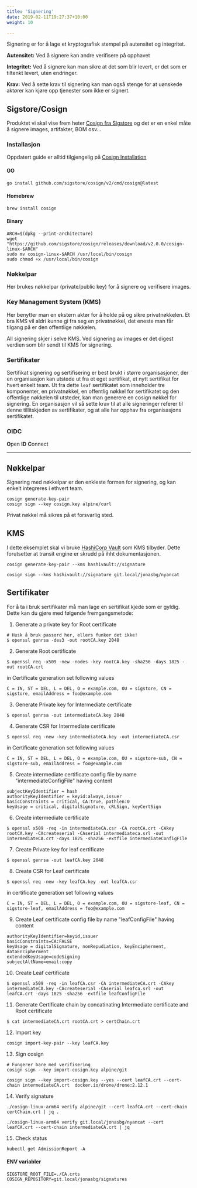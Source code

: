 ```yaml
---
title: 'Signering'
date: 2019-02-11T19:27:37+10:00
weight: 10

---
```

Signering er for å lage et kryptografisk stempel på autensitet og integritet.

**Autensitet:**
Ved å signere kan andre verifisere på opphavet

**Integritet:**
Ved å signere kan man sikre at det som blir levert, er det som er tiltenkt levert, uten endringer.

**Krav:**
Ved å sette krav til signering kan man også stenge for at uønskede aktører kan kjøre opp tjenester som ikke er signert.

## Sigstore/Cosign
Produktet vi skal vise frem heter [Cosign fra Sigstore](https://docs.sigstore.dev/) og det er en enkel måte å signere images, artifakter, BOM osv...

### Installasjon
Oppdatert guide er alltid tilgjengelig på [Cosign Installation](https://docs.sigstore.dev/cosign/installation/)

#### GO
```shell
go install github.com/sigstore/cosign/v2/cmd/cosign@latest
```

#### Homebrew
```shell
brew install cosign
```

#### Binary
```shell
ARCH=$(dpkg --print-architecture)
wget "https://github.com/sigstore/cosign/releases/download/v2.0.0/cosign-linux-$ARCH"
sudo mv cosign-linux-$ARCH /usr/local/bin/cosign
sudo chmod +x /usr/local/bin/cosign
```

### Nøkkelpar
Her brukes nøkkelpar (private/public key) for å signere og verifisere images.

### Key Management System (KMS)
Her benytter man en ekstern aktør for å holde på og sikre privatnøkkelen. Et bra KMS vil aldri kunne gi fra seg en privatnøkkel, det eneste man får tilgang på er den offentlige nøkkelen.

All signering skjer i selve KMS. Ved signering av images er det digest verdien som blir sendt til KMS for signering.

### Sertifikater
Sertifikat signering og sertifisering er best brukt i større organisasjoner, der en organisasjon kan utstede ut fra et eget sertifikat, et nytt sertifikat for hvert enkelt team. Ut fra dette `leaf` sertifikatet som inneholder tre komponenter, en privatnøkkel, en offentlig nøkkel for sertifikatet og den offentlige nøkkelen til utsteder, kan man generere en cosign nøkkel for signering. En organisasjon vil så sette krav til at alle signeringer referer til denne tillitskjeden av sertifikater, og at alle har opphav fra organisasjons sertifikatet.

### OIDC
**O**pen **ID** **C**onnect

---

## Nøkkelpar

Signering med nøkkelpar er den enkleste formen for signering, og kan enkelt integreres i ethvert team.

```shell
cosign generate-key-pair
cosign sign --key cosign.key alpine/curl
```

Privat nøkkel må sikres på et forsvarlig sted.

## KMS

I dette eksemplet skal vi bruke [HashiCorp Vault](/vault/) som KMS tilbyder. Dette forutsetter at transit engine er skrudd på ihht dokumentasjonen.

```shell
cosign generate-key-pair --kms hashivault://signature

cosign sign --kms hashivault://signature git.local/jonasbg/nyancat
```

## Sertifikater

For å ta i bruk sertifikater må man lage en sertifikat kjede som er gyldig. Dette kan du gjøre med følgende fremgangsmetode:

1. Generate a private key for Root certificate

```shell
# Husk å bruk passord her, ellers funker det ikke!
$ openssl genrsa -des3 -out rootCA.key 2048
```

2. Generate Root certificate

```shell
$ openssl req -x509 -new -nodes -key rootCA.key -sha256 -days 1825 -out rootCA.crt
```

in Certificate generation set following values
```
C = IN, ST = DEL, L = DEL, O = example.com, OU = sigstore, CN = sigstore, emailAddress = foo@example.com
```


3. Generate Private key for Intermediate certificate

```shell
$ openssl genrsa -out intermediateCA.key 2048
```

4. Generate CSR for Intermediate certificate

```shell
$ openssl req -new -key intermediateCA.key -out intermediateCA.csr
```

in Certificate generation set following values
```
C = IN, ST = DEL, L = DEL, O = example.com, OU = sigstore-sub, CN = sigstore-sub, emailAddress = foo@example.com
```

5. Create intermediate certificate config file by name "intermediateConfigFile" having content

```
subjectKeyIdentifier = hash
authorityKeyIdentifier = keyid:always,issuer
basicConstraints = critical, CA:true, pathlen:0
keyUsage = critical, digitalSignature, cRLSign, keyCertSign
```


6. Create intermediate certificate

```shell
$ openssl x509 -req -in intermediateCA.csr -CA rootCA.crt -CAkey rootCA.key -CAcreateserial -CAserial intermediateca.srl -out intermediateCA.crt -days 1825 -sha256 -extfile intermediateConfigFile
```

7. Create Private key for leaf certificate

```shell
$ openssl genrsa -out leafCA.key 2048
```

8. Create CSR for Leaf certificate

```shell
$ openssl req -new -key leafCA.key -out leafCA.csr
```

in certificate generation set following values
```
C = IN, ST = DEL, L = DEL, O = example.com, OU = sigstore-leaf, CN = sigstore-leaf, emailAddress = foo@example.com
```

9. Create Leaf certificate config file by name "leafConfigFile" having content

```
authorityKeyIdentifier=keyid,issuer
basicConstraints=CA:FALSE
keyUsage = digitalSignature, nonRepudiation, keyEncipherment, dataEncipherment
extendedKeyUsage=codeSigning
subjectAltName=email:copy
```


10. Create Leaf certificate

```shell
$ openssl x509 -req -in leafCA.csr -CA intermediateCA.crt -CAkey intermediateCA.key -CAcreateserial -CAserial leafca.srl -out leafCA.crt -days 1825 -sha256 -extfile leafConfigFile
```



11. Generate Certificate chain by concatinating Intermediate certificate and Root certificate

```shell
$ cat intermediateCA.crt rootCA.crt > certChain.crt
```



12. Import key

```shell
cosign import-key-pair --key leafCA.key
```



13. Sign cosign

```shell
# Fungerer bare med verifisering
cosign sign --key import-cosign.key alpine/git

cosign sign --key import-cosign.key --yes --cert leafCA.crt --cert-chain intermediateCA.crt  docker.io/drone/drone:2.12.1

```

14. Verify signature
```shell
./cosign-linux-arm64 verify alpine/git --cert leafCA.crt --cert-chain certChain.crt | jq .

./cosign-linux-arm64 verify git.local/jonasbg/nyancat --cert leafCA.crt --cert-chain intermediateCA.crt | jq
```

15. Check status
```shell
kubectl get AdmissionReport -A
```

#### ENV variabler
```shell
SIGSTORE_ROOT_FILE=./CA.crts
COSIGN_REPOSITORY=git.local/jonasbg/signatures
```